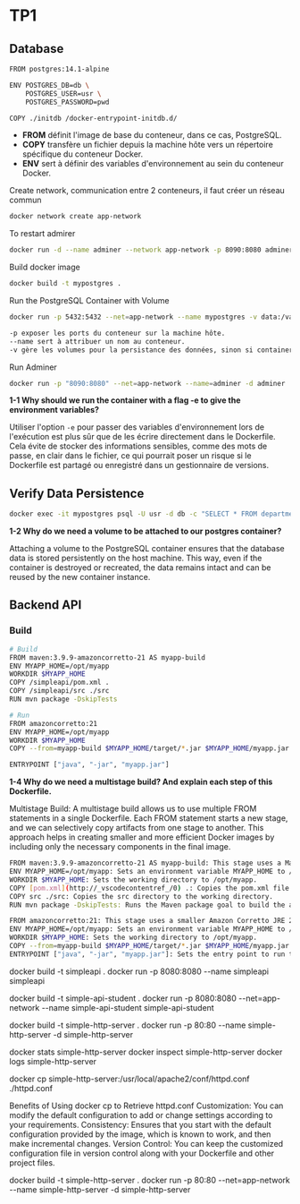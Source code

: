 # TP1

## Database

```sh
FROM postgres:14.1-alpine

ENV POSTGRES_DB=db \
    POSTGRES_USER=usr \
    POSTGRES_PASSWORD=pwd

COPY ./initdb /docker-entrypoint-initdb.d/
```

- **FROM** définit l'image de base du conteneur, dans ce cas, PostgreSQL.  
- **COPY** transfère un fichier depuis la machine hôte vers un répertoire spécifique du conteneur Docker.  
- **ENV** sert à définir des variables d'environnement au sein du conteneur Docker.

Create network, communication entre 2 conteneurs, il faut créer un réseau commun
```sh
docker network create app-network
```

To restart admirer
```sh
docker run -d --name adminer --network app-network -p 8090:8080 adminer
```

Build docker image
```sh
docker build -t mypostgres .
```

Run the PostgreSQL Container with Volume
```sh
docker run -p 5432:5432 --net=app-network --name mypostgres -v data:/var/lib/postgresql/data mypostgres

-p exposer les ports du conteneur sur la machine hôte.  
--name sert à attribuer un nom au conteneur.  
-v gère les volumes pour la persistance des données, sinon si container détruit, données conservées
```
Run Adminer
```sh
docker run -p "8090:8080" --net=app-network --name=adminer -d adminer
```

**1-1 Why should we run the container with a flag -e to give the environment variables?**

Utiliser l'option `-e` pour passer des variables d'environnement lors de l'exécution est plus sûr que de les écrire directement dans le Dockerfile. Cela évite de stocker des informations sensibles, comme des mots de passe, en clair dans le fichier, ce qui pourrait poser un risque si le Dockerfile est partagé ou enregistré dans un gestionnaire de versions.

## Verify Data Persistence

```sh
docker exec -it mypostgres psql -U usr -d db -c "SELECT * FROM departments;"
```

**1-2 Why do we need a volume to be attached to our postgres container?**

Attaching a volume to the PostgreSQL container ensures that the database data is stored persistently on the host machine. This way, even if the container is destroyed or recreated, the data remains intact and can be reused by the new container instance.

## Backend API

###  Build
```sh
# Build
FROM maven:3.9.9-amazoncorretto-21 AS myapp-build
ENV MYAPP_HOME=/opt/myapp 
WORKDIR $MYAPP_HOME
COPY /simpleapi/pom.xml .
COPY /simpleapi/src ./src
RUN mvn package -DskipTests

# Run
FROM amazoncorretto:21
ENV MYAPP_HOME=/opt/myapp 
WORKDIR $MYAPP_HOME
COPY --from=myapp-build $MYAPP_HOME/target/*.jar $MYAPP_HOME/myapp.jar

ENTRYPOINT ["java", "-jar", "myapp.jar"]
```

**1-4 Why do we need a multistage build? And explain each step of this Dockerfile.**

Multistage Build: A multistage build allows us to use multiple FROM statements in a single Dockerfile. Each FROM statement starts a new stage, and we can selectively copy artifacts from one stage to another. This approach helps in creating smaller and more efficient Docker images by including only the necessary components in the final image.

```sh
FROM maven:3.9.9-amazoncorretto-21 AS myapp-build: This stage uses a Maven image with Amazon Corretto JDK 21 to build the application. The AS myapp-build part names this stage myapp-build.
ENV MYAPP_HOME=/opt/myapp: Sets an environment variable MYAPP_HOME to /opt/myapp.
WORKDIR $MYAPP_HOME: Sets the working directory to /opt/myapp.
COPY [pom.xml](http://_vscodecontentref_/0) .: Copies the pom.xml file to the working directory.
COPY src ./src: Copies the src directory to the working directory.
RUN mvn package -DskipTests: Runs the Maven package goal to build the application, skipping tests.

FROM amazoncorretto:21: This stage uses a smaller Amazon Corretto JRE 21 image to run the application.
ENV MYAPP_HOME=/opt/myapp: Sets an environment variable MYAPP_HOME to /opt/myapp.
WORKDIR $MYAPP_HOME: Sets the working directory to /opt/myapp.
COPY --from=myapp-build $MYAPP_HOME/target/*.jar $MYAPP_HOME/myapp.jar: Copies the built JAR file from the myapp-build stage to the working directory.
ENTRYPOINT ["java", "-jar", "myapp.jar"]: Sets the entry point to run the JAR file using the java -jar command.
```

docker build -t simpleapi .
docker run -p 8080:8080 --name simpleapi simpleapi

docker build -t simple-api-student .
docker run -p 8080:8080 --net=app-network --name simple-api-student simple-api-student

docker build -t simple-http-server .
docker run -p 80:80 --name simple-http-server -d simple-http-server

docker stats simple-http-server
docker inspect simple-http-server
docker logs simple-http-server

docker cp simple-http-server:/usr/local/apache2/conf/httpd.conf ./httpd.conf

Benefits of Using docker cp to Retrieve httpd.conf
Customization: You can modify the default configuration to add or change settings according to your requirements.
Consistency: Ensures that you start with the default configuration provided by the image, which is known to work, and then make incremental changes.
Version Control: You can keep the customized configuration file in version control along with your Dockerfile and other project files.


docker build -t simple-http-server .
docker run -p 80:80 --net=app-network --name simple-http-server -d simple-http-server


